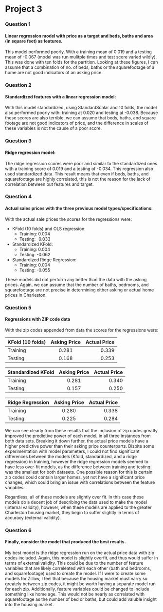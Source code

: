 # Project 3

### Question 1
#### Linear regression model with price as a target and beds, baths and area (in square feet) as features.
This model performed poorly. With a training mean of 0.019 and a testing mean of -0.067 (model was run mulitple times and test score varied wildly). This was done with ten folds for the partition. Looking at these figures, I can assume that a combination of no. of beds, baths or the squarefootage of a home are not good indicators of an asking price.   



### Question 2 
#### Standardized features with a linear regression model:
With this model standardized, using StandardScalar and 10 folds, the model also performed poorly with: training at 0.020 and testing at -0.038. Because these scores are also terrible, we can assume that beds, baths, and square footage are not good indicators of price, and the difference in scales of these variables is not the cause of a poor score.

### Question 3
#### Ridge regression model:
The ridge regression scores were poor and similar to the standardized ones with a training score of 0.019 and a testing of -0.034. This regression also used standardized data. This result means that even if beds, baths, and squarefootage are highly correlated, this is not the reason for the lack of correlation between out features and target. 

### Question 4
#### Actual sales prices with the three previous model types/specifications:
With the actual sale prices the scores for the regressions were:
* KFold (10 folds) and OLS regression:
  * Training: 0.004
  * Testing: -0.033
* Standardized KFold:
  * Training: 0.004
  * Testing: -0.062
* Standardized Ridge Regression:
  * Training: 0.004
  * Testing: -0.055

These models did not perform any better than the data with the asking prices. Again, we can assume that the number of baths, bedrooms, and squarefootage are not precise in determining either asking or actual home prices in Charleston.  


### Question 5
#### Regressions with ZIP code data

With the zip codes appended from data the scores for the regressions were:

| KFold (10 folds) | Asking Price| Actual Price|
| :---             |    :----:   |         ---:|
| Training         | 0.281       | 0.339       |
| Testing          | 0.168       | 0.253       |


|Standardized KFold| Asking Price| Actual Price|
| :---             |    :----:   |         ---:|
| Training         | 0.281       | 0.340       |
| Testing          | 0.157       | 0.250       |


| Ridge Regression | Asking Price| Actual Price|
| :---             |    :----:   |         ---:|
| Training         | 0.280       | 0.338       |
| Testing          | 0.225       | 0.284       |


We can see clearly from these results that the inclusion of zip codes greatly improved the predictive power of each model, in all three instances from both data sets. Breaking it down further, the actual price models have a higher predictive power than their asking price counterparts. Dispite some experimentation with model parameters, I could not find significant differences between the models (Kfold, standardized, and a ridge regression) in training, however the ridge regression models seemed to have less over-fit models, as the difference between training and testing was the smallest for both datasets. One possible reason for this is certain zip codes could contain larger homes, yet not have a significant price changes, which could bring an issue with correlations between the feature variables.  

Regardless, all of these models are slightly over fit. In this case these models do a decent job of describing the data used to make the model (internal validity), however, when these models are applied to the greater Charleston housing market, they begin to suffer slightly in terms of accuracy (external validity).



### Question 6
#### Finally, consider the model that produced the best results. 

My best model is the ridge regression run on the actual price data with zip codes included. Again, this model is slightly overfit, and thus would suffer in terms of external validity. This could be due to the number of feature variables that are likely correleated with each other (bath and bedrooms, and squarefootage) used to create the model. If I were to create some models for Zillow, I feel that because the housing market must varry so greately between zip codes, it might be worth having a separate model run for each zip. Additionally, feature variables could be changed to include something like home age. This would not be nearly as correlated with squarefootage as the number of bed or baths, but could add valuble insight into the housing market.
